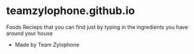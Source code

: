 # teamzylophone.github.io
Foods Recieps that you can find just by typing in the ingredients you have around your house 
- Made by Team Zylophone
